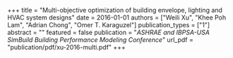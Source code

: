 +++
title = "Multi-objective optimization of building envelope, lighting and HVAC system designs"
date = 2016-01-01
authors = ["Weili Xu", "Khee Poh Lam", "Adrian Chong", "Omer T. Karaguzel"]
publication_types = ["1"]
abstract = ""
featured = false
publication = "*ASHRAE and IBPSA-USA SimBuild Building Performance Modeling Conference*"
url_pdf = "publication/pdf/xu-2016-multi.pdf"
+++

